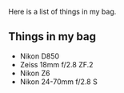 Here is a list of things in my bag.

## Things in my bag

* Nikon D850
* Zeiss 18mm f/2.8 ZF.2
* Nikon Z6
* Nikon 24-70mm f/2.8 S
